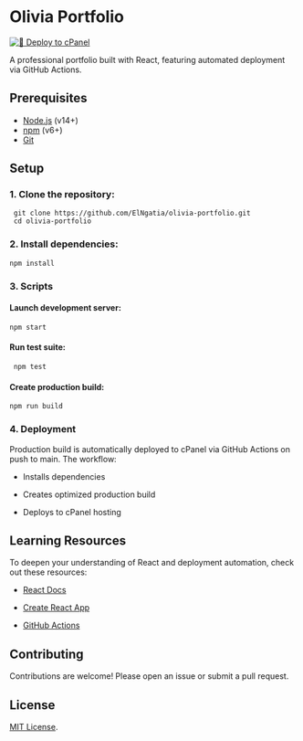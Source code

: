 # Olivia Portfolio

[![🚀 Deploy to cPanel](https://github.com/ElNgatia/olivia-portfolio/actions/workflows/main.yml/badge.svg)](https://github.com/ElNgatia/olivia-portfolio/actions/workflows/main.yml)

A professional portfolio built with React, featuring automated deployment via GitHub Actions.

## Prerequisites

- [Node.js](https://nodejs.org/) (v14+)
- [npm](https://www.npmjs.com/) (v6+)
- [Git](https://git-scm.com/)

## Setup

### 1. Clone the repository:
     git clone https://github.com/ElNgatia/olivia-portfolio.git
     cd olivia-portfolio
   
### 2. Install dependencies:
    
    npm install
    
### 3. Scripts
 #### Launch development server: 
    npm start
    
 #### Run test suite:
     npm test

#### Create production build:
 
    npm run build


### 4. Deployment
Production build is automatically deployed to cPanel via GitHub Actions on push to main. The workflow:

 - Installs dependencies

  - Creates optimized production build

- Deploys to cPanel hosting

## Learning Resources
To deepen your understanding of React and deployment automation, check out these resources:
- [React Docs](https://react.dev/learn)

- [Create React App](https://create-react-app.dev/docs/getting-started/)

- [GitHub Actions](https://docs.github.com/en/actions)

## Contributing
Contributions are welcome! Please open an issue or submit a pull request.

## License
[MIT License](./LICENSE).
